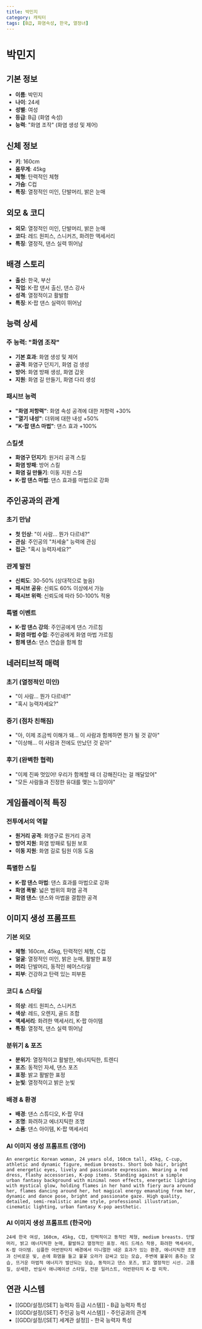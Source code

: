 ```yaml
---
title: 박민지
category: 캐릭터
tags: [B급, 화염속성, 한국, 열정녀]
---
```


# 박민지

## 기본 정보
- **이름**: 박민지
- **나이**: 24세
- **성별**: 여성
- **등급**: B급 (화염 속성)
- **능력**: "화염 조작" (화염 생성 및 제어)

## 신체 정보
- **키**: 160cm
- **몸무게**: 45kg
- **체형**: 탄력적인 체형
- **가슴**: C컵
- **특징**: 열정적인 미인, 단발머리, 밝은 눈매

## 외모 & 코디
- **외모**: 열정적인 미인, 단발머리, 밝은 눈매
- **코디**: 레드 원피스, 스니커즈, 화려한 액세서리
- **특징**: 열정적, 댄스 실력 뛰어남

## 배경 스토리
- **출신**: 한국, 부산
- **직업**: K-팝 댄서 출신, 댄스 강사
- **성격**: 열정적이고 활발함
- **특징**: K-팝 댄스 실력이 뛰어남

## 능력 상세
### 주 능력: "화염 조작"
- **기본 효과**: 화염 생성 및 제어
- **공격**: 화염구 던지기, 화염 검 생성
- **방어**: 화염 방패 생성, 화염 갑옷
- **지원**: 화염 길 만들기, 화염 다리 생성

### 패시브 능력
- **"화염 저항력"**: 화염 속성 공격에 대한 저항력 +30%
- **"열기 내성"**: 더위에 대한 내성 +50%
- **"K-팝 댄스 마법"**: 댄스 효과 +100%

### 스킬셋
- **화염구 던지기**: 원거리 공격 스킬
- **화염 방패**: 방어 스킬
- **화염 길 만들기**: 이동 지원 스킬
- **K-팝 댄스 마법**: 댄스 효과를 마법으로 강화

## 주인공과의 관계
### 초기 만남
- **첫 인상**: "이 사람... 뭔가 다르네?"
- **관심**: 주인공의 "처세술" 능력에 관심
- **접근**: "혹시 능력자세요?"

### 관계 발전
- **신뢰도**: 30-50% (상대적으로 높음)
- **패시브 공유**: 신뢰도 60% 이상에서 가능
- **패시브 위력**: 신뢰도에 따라 50-100% 적용

### 특별 이벤트
- **K-팝 댄스 강의**: 주인공에게 댄스 가르침
- **화염 마법 수업**: 주인공에게 화염 마법 가르침
- **함께 댄스**: 댄스 연습을 함께 함

## 네러티브적 매력
### 초기 (열정적인 미인)
- "이 사람... 뭔가 다르네?"
- "혹시 능력자세요?"

### 중기 (점차 친해짐)
- "아, 이제 조금씩 이해가 돼... 이 사람과 함께하면 뭔가 될 것 같아"
- "이상해... 이 사람과 전에도 만났던 것 같아"

### 후기 (완벽한 협력)
- "이제 진짜 멋있어! 우리가 함께할 때 더 강해진다는 걸 깨달았어"
- "모든 사람들과 진정한 유대를 맺는 느낌이야"

## 게임플레이적 특징
### 전투에서의 역할
- **원거리 공격**: 화염구로 원거리 공격
- **방어 지원**: 화염 방패로 팀원 보호
- **이동 지원**: 화염 길로 팀원 이동 도움

### 특별한 스킬
- **K-팝 댄스 마법**: 댄스 효과를 마법으로 강화
- **화염 폭발**: 넓은 범위의 화염 공격
- **화염 댄스**: 댄스와 마법을 결합한 공격

## 이미지 생성 프롬프트

### 기본 외모
- **체형**: 160cm, 45kg, 탄력적인 체형, C컵
- **얼굴**: 열정적인 미인, 밝은 눈매, 활발한 표정
- **머리**: 단발머리, 동적인 헤어스타일
- **피부**: 건강하고 탄력 있는 피부톤

### 코디 & 스타일
- **의상**: 레드 원피스, 스니커즈
- **색상**: 레드, 오렌지, 골드 조합
- **액세서리**: 화려한 액세서리, K-팝 아이템
- **특징**: 열정적, 댄스 실력 뛰어남

### 분위기 & 포즈
- **분위기**: 열정적이고 활발한, 에너지틱한, 트렌디
- **포즈**: 동적인 자세, 댄스 포즈
- **표정**: 밝고 활발한 표정
- **눈빛**: 열정적이고 밝은 눈빛

### 배경 & 환경
- **배경**: 댄스 스튜디오, K-팝 무대
- **조명**: 화려하고 에너지틱한 조명
- **소품**: 댄스 아이템, K-팝 액세서리

### AI 이미지 생성 프롬프트 (영어)
```
An energetic Korean woman, 24 years old, 160cm tall, 45kg, C-cup, athletic and dynamic figure, medium breasts. Short bob hair, bright and energetic eyes, lively and passionate expression. Wearing a red dress, flashy accessories, K-pop items. Standing against a simple urban fantasy background with minimal neon effects, energetic lighting with mystical glow, holding flames in her hand with fiery aura around her, flames dancing around her, hot magical energy emanating from her, dynamic and dance pose, bright and passionate gaze. High quality, detailed, semi-realistic anime style, professional illustration, cinematic lighting, urban fantasy K-pop aesthetic.
```

### AI 이미지 생성 프롬프트 (한국어)
```
24세 한국 여성, 160cm, 45kg, C컵, 탄력적이고 동적인 체형, medium breasts. 단발머리, 밝고 에너지틱한 눈매, 활발하고 열정적인 표정. 레드 드레스 착용, 화려한 액세서리, K-팝 아이템. 심플한 어반판타지 배경에서 미니멀한 네온 효과가 있는 환경, 에너지틱한 조명과 신비로운 빛, 손에 화염을 들고 불꽃 오라가 감싸고 있는 모습, 주변에 불꽃이 춤추는 모습, 뜨거운 마법적 에너지가 발산되는 모습, 동적이고 댄스 포즈, 밝고 열정적인 시선. 고품질, 상세한, 반실사 애니메이션 스타일, 전문 일러스트, 어반판타지 K-팝 미학.
```

## 연관 시스템
- [[GDD/설정/[SET] 능력자 등급 시스템]] - B급 능력자 특성
- [[GDD/설정/[SET] 주인공 능력 시스템]] - 주인공과의 관계
- [[GDD/설정/[SET] 세계관 설정]] - 한국 능력자 특성
